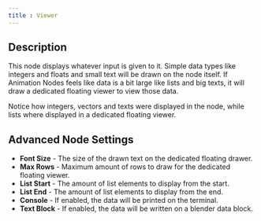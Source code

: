 ```yaml
---
title : Viewer
---
```


## Description

This node displays whatever input is given to it. Simple data types like
integers and floats and small text will be drawn on the node itself. If
Animation Nodes feels like data is a bit large like lists and big texts,
it will draw a dedicated floating viewer to view those data.

Notice how integers, vectors and texts were displayed in the node, while
lists where displayed in a dedicated floating viewer.

## Advanced Node Settings

- **Font Size** - The size of the drawn text on the dedicated floating
    drawer.
- **Max Rows** - Maximum amount of rows to draw for the dedicated
    floating viewer.
- **List Start** - The amount of list elements to display from the
    start.
- **List End** - The amount of list elements to display from the end.
- **Console** - If enabled, the data will be printed on the terminal.
- **Text Block** - If enabled, the data will be written on a blender
    data block.
